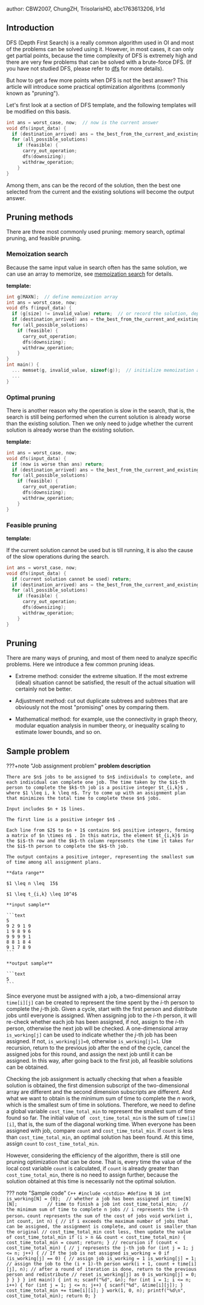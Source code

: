 author: CBW2007, ChungZH, TrisolarisHD, abc1763613206, Ir1d

## Introduction

DFS (Depth First Search) is a really common algorithm used in OI and most of the problems can be solved using it. However, in most cases, it can only get partial points, because the time complexity of DFS is extremely high and there are very few problems that can be solved with a brute-force DFS. (If you have not studied DFS, please refer to [dfs](./dfs.md) for more details).

But how to get a few more points when DFS is not the best answer? This article will introduce some practical optimization algorithms (commonly known as "pruning").

Let's first look at a section of DFS template, and the following templates will be modified on this basis.

```cpp
int ans = worst_case, now;  // now is the current answer
void dfs(input_data) {
  if (destination_arrived) ans = the_best_from_the_current_and_existing_solutions;
  for (all_possible_solutions)
    if (feasible) {
      carry_out_operation;
      dfs(downsizing);
      withdraw_operation;
    }
}
```

Among them, ans can be the record of the solution, then the best one selected from the current and the existing solutions will become the output answer.

## Pruning methods

There are three most commonly used pruning: memory search, optimal pruning, and feasible pruning.

### Memoization search

Because the same input value in search often has the same solution, we can use an array to memorize, see [memoization search](../dp/memo.md) for details.

 **template:** 

```cpp
int g[MAXN];  // define memoization array
int ans = worst_case, now;
void dfs f(input_data) {
  if (g[size] != invalid_value) return;  // or record the solution, depending on the situation
  if (destination_arrived) ans = the_best_from_the_current_and_existing_solutions;  // or output the solution, depending on the situation
  for (all_possible_solutions)
    if (feasible) {
      carry_out_operation;
      dfs(downsizing);
      withdraw_operation;
    }
}
int main() {
  ... memset(g, invalid_value, sizeof(g));  // initialize memoization array
  ...
}
```

### Optimal pruning

There is another reason why the operation is slow in the search, that is, the search is still being performed when the current solution is already worse than the existing solution. Then we only need to judge whether the current solution is already worse than the existing solution.

 **template:** 

```cpp
int ans = worst_case, now;
void dfs(input_data) {
  if (now is worse than ans) return;
  if (destination_arrived) ans = the_best_from_the_current_and_existing_solutions;
  for (all_possible_solutions)
    if (feasible) {
      carry_out_operation;
      dfs(downsizing);
      withdraw_operation;
    }
}
```

### Feasible pruning

 **template:** 

If the current solution cannot be used but is till running, it is also the cause of the slow operations during the search.

```cpp
int ans = worst_case, now;
void dfs(input_data) {
  if (current solution cannot be used) return;
  if (destination_arrived) ans = the_best_from_the_current_and_existing_solutions;
  for (all_possible_solutions)
    if (feasible) {
      carry_out_operation;
      dfs(downsizing);
      withdraw_operation;
    }
}
```

## Pruning

There are many ways of pruning, and most of them need to analyze specific problems. Here we introduce a few common pruning ideas.

- Extreme method: consider the extreme situation. If the most extreme (ideal) situation cannot be satisfied, the result of the actual situation will certainly not be better.

- Adjustment method: cut out duplicate subtrees and subtrees that are obviously not the most "promising" ones by comparing them.

- Mathematical method: for example, use the connectivity in graph theory, modular equation analysis in number theory, or inequality scaling to estimate lower bounds, and so on.

## Sample problem

???+note "Job assignment problem"
     **problem description** 

    There are $n$ jobs to be assigned to $n$ individuals to complete, and each individual can complete one job. The time taken by the $i$-th person to complete the $k$-th job is a positive integer $t_{i,k}$ , where $1 \leq i, k \leq n$. Try to come up with an assignment plan that minimizes the total time to complete these $n$ jobs.

    Input includes $n + 1$ lines.

    The first line is a positive integer $n$ .

    Each line from $2$ to $n + 1$ contains $n$ positive integers, forming a matrix of $n \times n$ . In this matrix, the element $t_{i,k}$ in the $i$-th row and the $k$-th column represents the time it takes for the $i$-th person to complete the $k$-th job.

    The output contains a positive integer, representing the smallest sum of time among all assignment plans.

    **data range**

    $1 \leq n \leq  15$

    $1 \leq t_{i,k} \leq 10^4$

    **input sample**

    ```text
    5
    9 2 9 1 9
    1 9 8 9 6
    9 9 9 9 1
    8 8 1 8 4
    9 1 7 8 9
    ```

    **output sample**

    ```text
    5
    ```

Since everyone must be assigned with a job, a two-dimensional array `time[i][j]` can be created to represent the time spent by the $i$-th person to complete the $j$-th job. Given a cycle, start with the first person and distribute jobs until everyone is assigned. When assigning job to the $i$-th person, it will re-check whether each job has been assigned, if not, assign to the $i$-th person, otherwise the next job will be checked. A one-dimensional array `is_working[j]` can be used to indicate whether the $j$-th job has been assigned. If not, `is_working[j]=0`, otherwise `is_working[j]=1`. Use recursion, return to the previous job after the end of the cycle, cancel the assigned jobs for this round, and assign the next job until it can be assigned. In this way, after going back to the first job, all feasible solutions can be obtained.

Checking the job assignment is actually checking that when a feasible solution is obtained, the first dimension subscript of the two-dimensional array are different and the second dimension subscripts are different. And what we want to obtain is the minimum sum of time to complete the $n$ work, which is the smallest sum of time in solutions. Therefore, we need to define a global variable `cost_time_total_min` to represent the smallest sum of time found so far. The initial value of ` cost_time_total_min` is the sum of `time[i][i]`, that is, the sum of the diagonal working time. When everyone has been assigned with job, compare `count` and `cost_time_total_min`. If `count` is less than `cost_time_total_min`, an optimal solution has been found. At this time, assign `count` to `cost_time_total_min`.

However, considering the efficiency of the algorithm, there is still one pruning optimization that can be done. That is, every time the value of the local cost variable `count` is calculated, if `count` is already greater than `cost_time_total_min`, there is no need to assign further, because the solution obtained at this time is necessarily not the optimal solution.

??? note "Sample code"
    ```C++
    #include <cstdio>
    #define N 16
    int is_working[N] = {0};  // whether a job has been assigned
    int time[N][N];           // time to finish a job
    int cost_time_total_min;  // the minimum sum of time to complete n jobs
    // i represents the i-th person，count represents the sum of the cost of jobs
    void work(int i, int count, int n) {
      // if i exceeds the maximum number of jobs that can be assigned, the assignment is complete, and count is smaller than the original
      // cost_time_total_min cost less, then update the value of cost_time_total_min
      if (i > n && count < cost_time_total_min) {
        cost_time_total_min = count;
        return;
      }
      // recursion
      if (count < cost_time_total_min) {
        // j represents the j-th job
        for (int j = 1; j <= n; j++) {
          // If the job is not assigned is_working = 0
          if (is_working[j] == 0) {
            // assign job is_working = 1
            is_working[j] = 1;
            // assign the job to the (i + 1)-th person
            work(i + 1, count + time[i][j], n);
            // after a round of iteration is done, return to the previous person and redistribute
            // reset is_working[j] as 0
            is_working[j] = 0;
          }
        }
      }
    }
    int main() {
      int n;
      scanf("%d", &n);
      for (int i = 1; i <= n; i++) {
        for (int j = 1; j <= n; j++) {
          scanf("%d", &time[i][j]);
        }
        cost_time_total_min += time[i][i];
      }
      work(1, 0, n);
      printf("%d\n", cost_time_total_min);
      return 0;
    }
    ```
    
